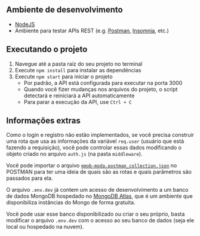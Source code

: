## Ambiente de desenvolvimento

* [NodeJS](https://nodejs.org/en/download/)
* Ambiente para testar APIs REST (e.g. [Postman](https://www.postman.com/downloads/), [Insomnia](https://insomnia.rest/download/), etc.)

## Executando o projeto

1. Navegue até a pasta raíz do seu projeto no terminal
2. Execute `npm install` para instalar as dependências
3. Execute `npm start` para iniciar o projeto
    * Por padrão, a API está configurada para executar na porta 3000
    * Quando você fizer mudanças nos arquivos do projeto, o script detectará e reiniciará a API automaticamente
    * Para parar a execução da API, use `Ctrl + C`

## Informações extras

Como o login e registro não estão implementados, se você precisa construir uma rota que usa as informações da variável `req.user` (usuário que está fazendo a requisição), você pode controlar essas dados modificando o objeto criado no arquivo `auth.js` (na pasta `middleware`).

Você pode importar o arquivo [`gmob-moda.postman_collection.json`](gmob-moda.postman_collection.json) no POSTMAN para ter uma ideia de quais são as rotas e quais parâmetros são passados para ela.

O arquivo `.env.dev` já contem um acesso de desenvolvimento a um banco de dados MongoDB hospedado no [MongoDB Atlas](https://www.mongodb.com/cloud/atlas), que é um ambiente que disponibiliza instâncias do Mongo de forma gratuita.

Você pode usar esse banco disponibilizado ou criar o seu próprio, basta modificar o arquivo `.env.dev` com o acesso ao seu banco de dados (seja ele local ou hospedado na nuvem).